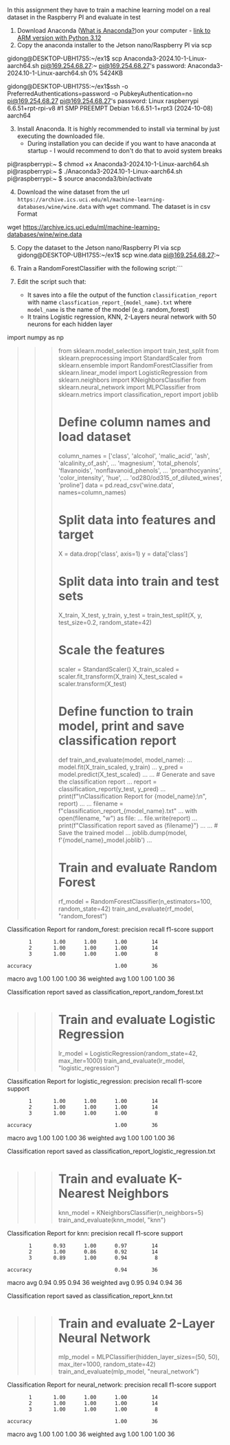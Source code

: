 In this assignment they have to train a machine learning model on a real dataset in the Raspberry PI and evaluate in test

1. Download Anaconda ([What is Anaconda?](https://docs.anaconda.com/distro-or-miniconda/))on your computer - [link to ARM version with Python 3.12](https://repo.anaconda.com/archive/Anaconda3-2024.10-1-Linux-aarch64.sh) 
2. Copy the anaconda installer to the Jetson nano/Raspberry PI via scp

gidong@DESKTOP-UBH17S5:~/ex1$ scp Anaconda3-2024.10-1-Linux-aarch64.sh pi@169.254.68.27:~
pi@169.254.68.27's password:
Anaconda3-2024.10-1-Linux-aarch64.sh                                                    0% 5424KB 

gidong@DESKTOP-UBH17S5:~/ex1$ssh -o PreferredAuthentications=password -o PubkeyAuthentication=no pi@169.254.68.27
pi@169.254.68.27's password:
Linux raspberrypi 6.6.51+rpt-rpi-v8 #1 SMP PREEMPT Debian 1:6.6.51-1+rpt3 (2024-10-08) aarch64


3. Install Anaconda. It is highly recommended to install via terminal by just executing the downloaded file. 
	- During installation you can decide if you want to have anaconda at startup - I would recommend to don't do that to avoid system breaks

pi@raspberrypi:~ $ chmod +x Anaconda3-2024.10-1-Linux-aarch64.sh
pi@raspberrypi:~ $ ./Anaconda3-2024.10-1-Linux-aarch64.sh
pi@raspberrypi:~ $ source anaconda3/bin/activate

 4. Download the wine dataset from the url `https://archive.ics.uci.edu/ml/machine-learning-databases/wine/wine.data` with `wget` command. The dataset is in csv Format

wget https://archive.ics.uci.edu/ml/machine-learning-databases/wine/wine.data

 5. Copy the dataset to the Jetson nano/Raspberry PI via scp
gidong@DESKTOP-UBH17S5:~/ex1$ scp wine.data pi@169.254.68.27:~

6. Train a RandomForestClassifier with the following script:```
7. Edit the script such that:
	- It saves into a file the output of the function `classification_report` with name `classfication_report_{model_name}.txt` where `model_name` is the name of the model (e.g. random_forest)
	- It trains Logistic regression, KNN, 2-Layers neural network with 50 neurons for each hidden layer


import numpy as np
>>> from sklearn.model_selection import train_test_split
>>> from sklearn.preprocessing import StandardScaler
>>> from sklearn.ensemble import RandomForestClassifier
>>> from sklearn.linear_model import LogisticRegression
>>> from sklearn.neighbors import KNeighborsClassifier
>>> from sklearn.neural_network import MLPClassifier
>>> from sklearn.metrics import classification_report
>>> import joblib
>>>
>>> # Define column names and load dataset
>>> column_names = ['class', 'alcohol', 'malic_acid', 'ash', 'alcalinity_of_ash',
...                 'magnesium', 'total_phenols', 'flavanoids', 'nonflavanoid_phenols',
...                 'proanthocyanins', 'color_intensity', 'hue',
...                 'od280/od315_of_diluted_wines', 'proline']
>>> data = pd.read_csv('wine.data', names=column_names)
>>>
>>> # Split data into features and target
>>> X = data.drop('class', axis=1)
>>> y = data['class']
>>>
>>> # Split data into train and test sets
>>> X_train, X_test, y_train, y_test = train_test_split(X, y, test_size=0.2, random_state=42)
>>>
>>> # Scale the features
>>> scaler = StandardScaler()
>>> X_train_scaled = scaler.fit_transform(X_train)
>>> X_test_scaled = scaler.transform(X_test)
>>>
>>> # Define function to train model, print and save classification report
>>> def train_and_evaluate(model, model_name):
...     model.fit(X_train_scaled, y_train)
...     y_pred = model.predict(X_test_scaled)
...
...     # Generate and save the classification report
...     report = classification_report(y_test, y_pred)
...     print(f"\nClassification Report for {model_name}:\n", report)
...
...     filename = f"classification_report_{model_name}.txt"
...     with open(filename, "w") as file:
...         file.write(report)
...     print(f"Classification report saved as {filename}")
...
...     # Save the trained model
...     joblib.dump(model, f'{model_name}_model.joblib')
...
>>> # Train and evaluate Random Forest
>>> rf_model = RandomForestClassifier(n_estimators=100, random_state=42)
>>> train_and_evaluate(rf_model, "random_forest")

Classification Report for random_forest:
               precision    recall  f1-score   support

           1       1.00      1.00      1.00        14
           2       1.00      1.00      1.00        14
           3       1.00      1.00      1.00         8

    accuracy                           1.00        36
   macro avg       1.00      1.00      1.00        36
weighted avg       1.00      1.00      1.00        36

Classification report saved as classification_report_random_forest.txt
>>>
>>> # Train and evaluate Logistic Regression
>>> lr_model = LogisticRegression(random_state=42, max_iter=1000)
>>> train_and_evaluate(lr_model, "logistic_regression")

Classification Report for logistic_regression:
               precision    recall  f1-score   support

           1       1.00      1.00      1.00        14
           2       1.00      1.00      1.00        14
           3       1.00      1.00      1.00         8

    accuracy                           1.00        36
   macro avg       1.00      1.00      1.00        36
weighted avg       1.00      1.00      1.00        36

Classification report saved as classification_report_logistic_regression.txt
>>>
>>> # Train and evaluate K-Nearest Neighbors
>>> knn_model = KNeighborsClassifier(n_neighbors=5)
>>> train_and_evaluate(knn_model, "knn")

Classification Report for knn:
               precision    recall  f1-score   support

           1       0.93      1.00      0.97        14
           2       1.00      0.86      0.92        14
           3       0.89      1.00      0.94         8

    accuracy                           0.94        36
   macro avg       0.94      0.95      0.94        36
weighted avg       0.95      0.94      0.94        36

Classification report saved as classification_report_knn.txt
>>>
>>> # Train and evaluate 2-Layer Neural Network
>>> mlp_model = MLPClassifier(hidden_layer_sizes=(50, 50), max_iter=1000, random_state=42)
>>> train_and_evaluate(mlp_model, "neural_network")

Classification Report for neural_network:
               precision    recall  f1-score   support

           1       1.00      1.00      1.00        14
           2       1.00      1.00      1.00        14
           3       1.00      1.00      1.00         8

    accuracy                           1.00        36
   macro avg       1.00      1.00      1.00        36
weighted avg       1.00      1.00      1.00        36